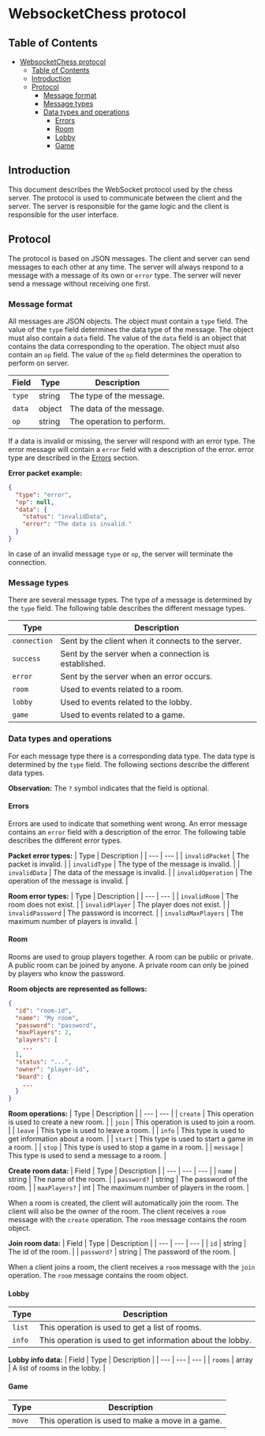 # WebsocketChess protocol

## Table of Contents

- [WebsocketChess protocol](#websocketchess-protocol)
  - [Table of Contents](#table-of-contents)
  - [Introduction](#introduction)
  - [Protocol](#protocol)
    - [Message format](#message-format)
    - [Message types](#message-types)
    - [Data types and operations](#data-types-and-operations)
      - [Errors](#errors)
      - [Room](#room)
      - [Lobby](#lobby)
      - [Game](#game)


## Introduction

This document describes the WebSocket protocol used by the chess server. The protocol is used to communicate between the client and the server. The server is responsible for the game logic and the client is responsible for the user interface.

## Protocol

The protocol is based on JSON messages. The client and server can send messages to each other at any time. The server will always respond to a message with a message of its own or `error` type. The server will never send a message without receiving one first.

### Message format

All messages are JSON objects. The object must contain a `type` field. The value of the `type` field determines the data type of the message. The object must also contain a `data` field. The value of the `data` field is an object that contains the data corresponding to the operation. The object must also contain an `op` field. The value of the `op` field determines the operation to perform on server.

| Field | Type | Description |
| --- | --- | --- |
| `type` | string | The type of the message. |
| `data` | object | The data of the message. |
| `op` | string | The operation to perform. |

If a data is invalid or missing, the server will respond with an error type. The error message will contain a `error` field with a description of the error. error type are described in the [Errors](#errors) section.

**Error packet example:**
```json
{
  "type": "error",
  "op": null,
  "data": {
    "status": "invalidData",
    "error": "The data is invalid."
  }
}
```

In case of an invalid message `type` or `op`, the server will terminate the connection.

### Message types

There are several message types. The type of a message is determined by the `type` field. The following table describes the different message types.

| Type | Description |
| --- | --- |
| `connection` | Sent by the client when it connects to the server. |
| `success` | Sent by the server when a connection is established. |
| `error` | Sent by the server when an error occurs. |
| `room` | Used to events related to a room. |
| `lobby` | Used to events related to the lobby. |
| `game` | Used to events related to a game. |

### Data types and operations

For each message type there is a corresponding data type. The data type is determined by the `type` field. The following sections describe the different data types.

**Observation:** The `?` symbol indicates that the field is optional.

#### Errors

Errors are used to indicate that something went wrong. An error message contains an `error` field with a description of the error. The following table describes the different error types.

**Packet error types:**
| Type | Description |
| --- | --- |
| `invalidPacket` | The packet is invalid. |
| `invalidType` | The type of the message is invalid. |
| `invalidData` | The data of the message is invalid. |
| `invalidOperation` | The operation of the message is invalid. |

**Room error types:**
| Type | Description |
| --- | --- |
| `invalidRoom` | The room does not exist. |
| `invalidPlayer` | The player does not exist. |
| `invalidPassword` | The password is incorrect. |
| `invalidMaxPlayers` | The maximum number of players is invalid. |


#### Room

Rooms are used to group players together. A room can be public or private. A public room can be joined by anyone. A private room can only be joined by players who know the password.

**Room objects are represented as follows:**
```json
{
  "id": "room-id",
  "name": "My room",
  "password": "password",
  "maxPlayers": 2,
  "players": [
    ...
  ],
  "status": "...",
  "owner": "player-id",
  "board": {
    ...
  }
}
```

**Room operations:**
| Type | Description |
| --- | --- |
| `create` | This operation is used to create a new room. |
| `join` | This operation is used to join a room. |
| `leave` | This type is used to leave a room. |
| `info` | This type is used to get information about a room. |
| `start` | This type is used to start a game in a room. |
| `stop` | This type is used to stop a game in a room. |
| `message` | This type is used to send a message to a room. |

**Create room data:**
| Field | Type | Description |
| --- | --- | --- |
| `name` | string | The name of the room. |
| `password?` | string | The password of the room. |
| `maxPlayers?` | int | The maximum number of players in the room. |

When a room is created, the client will automatically join the room. The client will also be the owner of the room. The client receives a `room` message with the `create` operation. The `room` message contains the room object.

**Join room data:**
| Field | Type | Description |
| --- | --- | --- |
| `id` | string | The id of the room. |
| `password?` | string | The password of the room. |

When a client joins a room, the client receives a `room` message with the `join` operation. The `room` message contains the room object.

#### Lobby

| Type | Description |
| --- | --- |
| `list` | This operation is used to get a list of rooms. |
| `info` | This operation is used to get information about the lobby. |

**Lobby info data:**
| Field | Type | Description |
| --- | --- | --- |
| `rooms` | array | A list of rooms in the lobby. |

#### Game

| Type | Description |
| --- | --- |
| `move` | This operation is used to make a move in a game. |

